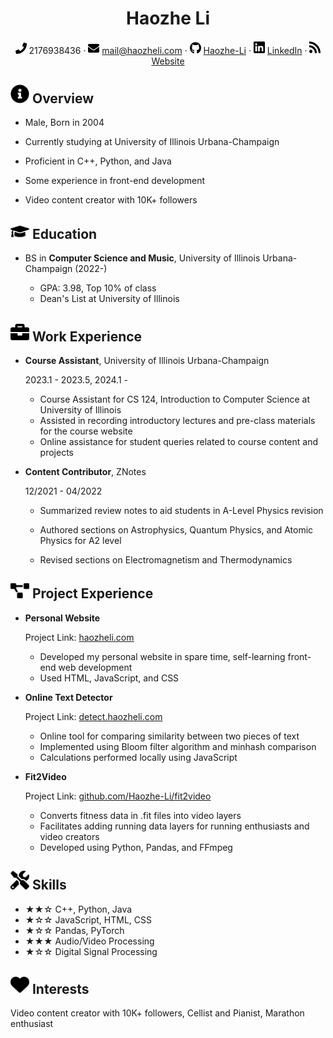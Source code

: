 <center>
     <h1>Haozhe Li</h1>
     <div>
         <span>
             <img src="assets/phone-solid.svg" width="18px">
             2176938436
         </span>
         ·
         <span>
             <img src="assets/envelope-solid.svg" width="18px">
             <a href="mailto:mail@haozheli.cmo">mail@haozheli.com</a>
         </span>
         ·
         <span>
             <img src="assets/github-brands.svg" width="18px">
             <a href="https://github.com/Haozhe-Li">Haozhe-Li</a>
         </span>
         ·
         <span>
             <img src="assets/linkedin.svg" width="18px">
             <a href="https://www.linkedin.com/in/haozheli/">LinkedIn</a>
         </span>
         ·
         <span>
             <img src="assets/rss-solid.svg" width="18px">
             <a href="https://www.haozheli.com">Website</a>
         </span>
     </div>
 </center>


 ## <img src="assets/info-circle-solid.svg" width="30px"> Overview

 - Male, Born in 2004

 - Currently studying at University of Illinois Urbana-Champaign

 - Proficient in C++, Python, and Java

 - Some experience in front-end development

 - Video content creator with 10K+ followers

   

## <img src="assets/graduation-cap-solid.svg" width="30px"> Education

- BS in **Computer Science and Music**, University of Illinois Urbana-Champaign (2022-)

  - GPA: 3.98, Top 10% of class
  - Dean's List at University of Illinois

  

## <img src="assets/briefcase-solid.svg" width="30px"> Work Experience

- **Course Assistant**, University of Illinois Urbana-Champaign

   2023.1 - 2023.5, 2024.1 -
   
   - Course Assistant for CS 124, Introduction to Computer Science at University of Illinois
   - Assisted in recording introductory lectures and pre-class materials for the course website
   - Online assistance for student queries related to course content and projects

- **Content Contributor**, ZNotes

  12/2021 - 04/2022

  - Summarized review notes to aid students in A-Level Physics revision

  - Authored sections on Astrophysics, Quantum Physics, and Atomic Physics for A2 level
  - Revised sections on Electromagnetism and Thermodynamics
    

## <img src="assets/project-diagram-solid.svg" width="30px"> Project Experience

- **Personal Website**

  Project Link: [haozheli.com](https://www.haozheli.com)

  - Developed my personal website in spare time, self-learning front-end web development
  - Used HTML, JavaScript, and CSS

- **Online Text Detector**

  Project Link: [detect.haozheli.com](http://detect.haozheli.com)

  - Online tool for comparing similarity between two pieces of text
  - Implemented using Bloom filter algorithm and minhash comparison
  - Calculations performed locally using JavaScript

- **Fit2Video**

  Project Link: [github.com/Haozhe-Li/fit2video](http://github.com/Haozhe-Li/fit2video)
  
  - Converts fitness data in .fit files into video layers
  - Facilitates adding running data layers for running enthusiasts and video creators
  - Developed using Python, Pandas, and FFmpeg
  
    

## <img src="assets/tools-solid.svg" width="30px"> Skills

- ★★☆ C++, Python, Java
- ★☆☆ JavaScript, HTML, CSS
- ★☆☆ Pandas, PyTorch
- ★★★ Audio/Video Processing
- ★☆☆ Digital Signal Processing



##  <img src="assets/heart-solid.svg" width="30px"> Interests

Video content creator with 10K+ followers, Cellist and Pianist, Marathon enthusiast
